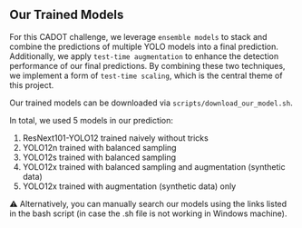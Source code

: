 ## Our Trained Models

For this CADOT challenge, we leverage `ensemble models` to stack and combine the predictions of multiple YOLO models into a final prediction. 
Additionally, we apply `test-time augmentation` to enhance the detection performance of our final predictions. 
By combining these two techniques, we implement a form of `test-time scaling`, which is the central theme of this project.

Our trained models can be downloaded via `scripts/download_our_model.sh`. 

In total, we used 5 models in our prediction:
1. ResNext101-YOLO12 trained naively without tricks
2. YOLO12n trained with balanced sampling
3. YOLO12s trained with balanced sampling
4. YOLO12x trained with balanced sampling and augmentation (synthetic data)
5. YOLO12x trained with augmentation (synthetic data) only

⚠️ Alternatively, you can manually search our models using the links listed in the bash script (in case the .sh file is not working in Windows machine).
